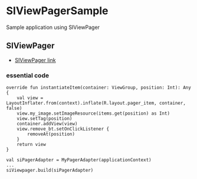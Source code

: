 # SIViewPagerSample
Sample application using SIViewPager

## SIViewPager
- [SIViewPager link](https://github.com/godsangin/SIViewPager)


### essential code
```
override fun instantiateItem(container: ViewGroup, position: Int): Any {
    val view = LayoutInflater.from(context).inflate(R.layout.pager_item, container, false)
    view.my_image.setImageResource(items.get(position) as Int)
    view.setTag(position)
    container.addView(view)
    view.remove_bt.setOnClickListener {
        removeAt(position)
    }
    return view
}

```

```
val siPagerAdapter = MyPagerAdapter(applicationContext)
...
siViewpager.build(siPagerAdapter)
```
